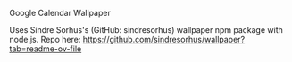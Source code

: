 Google Calendar Wallpaper

Uses Sindre Sorhus's (GitHub: sindresorhus) wallpaper npm package with node.js. Repo here: https://github.com/sindresorhus/wallpaper?tab=readme-ov-file
